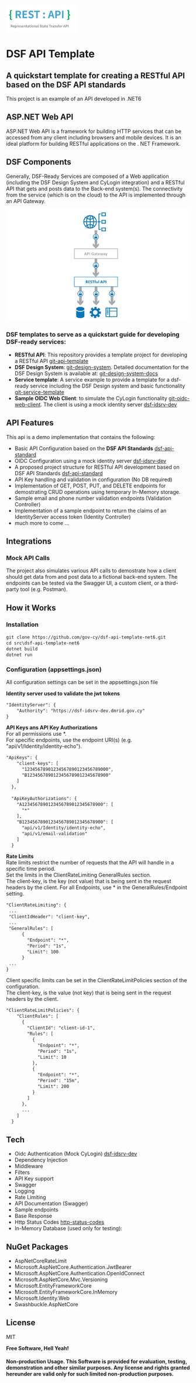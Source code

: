 <img src=https://github.com/gov-cy/govdesign/blob/main/RESTful-API.png height=75> 
 
# DSF API Template
## A quickstart template for creating a RESTful API based on the DSF API standards
This project is an example of an API developed in .NET6

## ASP.NET Web API
ASP.NET Web API is a framework for building HTTP services that can be accessed from any client including browsers and mobile devices. It is an ideal platform for building RESTful applications on the . NET Framework.

## DSF Components  
Generally, DSF-Ready Services are composed of a Web application (including the DSF Design System and CyLogin integration) and a RESTful API that gets and posts data to the Back-end system(s).  The connectivity from the service (which is on the cloud) to the API is implemented through an API Gateway.

![alt text](https://github.com/gov-cy/govdesign/blob/main/dsf-service-diagram.png)

### DSF templates to serve as a quickstart guide for developing DSF-ready services:
- **RESTful API**: This repository provides a template project for developing a RESTful API [git-api-template]
- **DSF Design System**: [git-design-system].  Detailed documentation for the DSF Design System is available at: [git-design-system-docs]
- **Service template**: A service example to provide a template for a dsf-ready service including the DSF Design system and basic functionality [git-service-template]
- **Sample OIDC Web Client**: to simulate the CyLogin functionality [git-oidc-web-client]. The client is using a mock identity server [dsf-idsrv-dev]

## API Features
This api is a demo implementation that contains the following:
* Basic API Configuration based on the **DSF API Standards** [dsf-api-standard]
* OIDC Configuration using a mock identity server [dsf-idsrv-dev]
* A proposed project structure for RESTful API development based on DSF API Standards [dsf-api-standard]
* API Key handling and validation in configuration (No DB required)
* Implementation of GET, POST, PUT, and DELETE endpoints for demostrating CRUD operations using temporary In-Memory storage.
* Sample email and phone number validation endpoints (Validation Controller)
* Implementation of a sample endpoint to return the claims of an IdentityServer access token (Identity Controller)
* much more to come ...

## Integrations

### Mock API Calls
The project also simulates various API calls to demostrate how a client should get data from and post data to a fictional back-end system.
The endpoints can be tested via the Swagger UI, a custom client, or a third-party tool (e.g. Postman).

## How it Works
### Installation
```
git clone https://github.com/gov-cy/dsf-api-template-net6.git
cd src\dsf-api-template-net6
dotnet build
dotnet run
```
### Configuration (appsettings.json)
All configuration settings can be set in the appsettings.json file

**Identity server used to validate the jwt tokens**
```
"IdentityServer": {
    "Authority": "https://dsf-idsrv-dev.dmrid.gov.cy"
}
```

**API Keys ans API Key Authorizations**  
For all permissions use \*.  
For specific endpoints, use the endpoint URI(s) (e.g. "api/v1/Identity/identity-echo").  
```
"ApiKeys": {
    "client-keys": [
      "12345678901234567890123456789000",
      "B1234567890123456789012345678900"
    ]
  },

  "ApiKeyAuthorizations": {
    "A1234567890123456789012345678900": [
      "*"
    ],
    "B1234567890123456789012345678900": [
      "api/v1/Identity/identity-echo",
      "api/v1/email-validation"
    ]
  }
```

**Rate Limits**  
Rate limits restrict the number of requests that the API will handle in a specific time period.  
Set the limits in the ClientRateLimiting GeneralRules section.  
The client-key, is the key (not value) that is being sent in the request headers by the client. 
For all Endpoints, use \* in the GeneralRules/Endpoint setting.

```
"ClientRateLimiting": {
 ...
 "ClientIdHeader": "client-key",
 ... 
 "GeneralRules": [
      {
        "Endpoint": "*",
        "Period": "1s",
        "Limit": 100
      }
 ...
}
```

Client specific limits can be set in the ClientRateLimitPolicies section of the configuration.  
The client-key, is the value (not key) that is being sent in the request headers by the client.

```
"ClientRateLimitPolicies": {
    "ClientRules": [
      {
        "ClientId": "client-id-1",
        "Rules": [
          {
            "Endpoint": "*",
            "Period": "1s",
            "Limit": 10
          },
          {
            "Endpoint": "*",
            "Period": "15m",
            "Limit": 200
          }
        ]
      },
      ...
    ]
  }
```

## Tech
* Oidc Authentication (Mock CyLogin) [dsf-idsrv-dev]
* Dependency Injection
* Middleware
* Filters
* API Key support
* Swagger
* Logging
* Rate Limiting
* API Documentation (Swagger)
* Sample endpoints
* Base Response
* Http Status Codes [http-status-codes]
* In-Memory Database (used only for testing):

## NuGet Packages
* AspNetCoreRateLimit
* Microsoft.AspNetCore.Authentication.JwtBearer
* Microsoft.AspNetCore.Authentication.OpenIdConnect
* Microsoft.AspNetCore.Mvc.Versioning
* Microsoft.EntityFrameworkCore
* Microsoft.EntityFrameworkCore.InMemory
* Microsoft.Identity.Web
* Swashbuckle.AspNetCore

## License

MIT

**Free Software, Hell Yeah!**

#### Non-production Usage. This Software is provided for evaluation, testing, demonstration and other similar purposes. Any license and rights granted hereunder are valid only for such limited non-production purposes.

[//]: # (These are reference links used in the body of this note and get stripped out when the markdown processor does its job.)
   
   [git-api-template]: <https://github.com/gov-cy/dsf-api-template-net6.git>
   [git-service-template]: <https://github.com/gov-cy/dsf-service-template-net6>
   [git-design-system]: <https://github.com/gov-cy/govcy-design-system>
   [git-design-system-docs]: <https://gov-cy.github.io/govcy-design-system-docs/>
   [git-oidc-web-client]: <https://github.com/gov-cy/dsf-oidc-web-client>
   [dsf-idsrv-dev]: <https://dsf-idsrv-dev.dmrid.gov.cy>
   [dsf-api-standard]: <https://dsf.dmrid.gov.cy/2022/05/17/technical-policy/>   
   [http-status-codes]: <https://learn.microsoft.com/en-us/dotnet/api/system.net.httpstatuscode?view=net-7.0>

